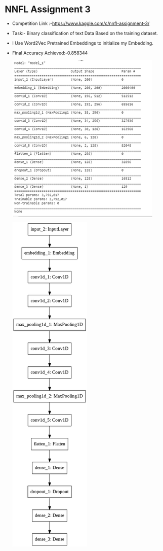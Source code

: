 # NNFL Assignment 3

* Competition Link :-https://www.kaggle.com/c/nnfl-assignment-3/

* Task:- Binary classification of text Data Based on the training dataset.

* I Use Word2Vec Pretrained Embeddings to initialize my Embedding.

* Final Accuracy Achieved:-0.858344

  ![](Capture.PNG)

  ![](download.png)
